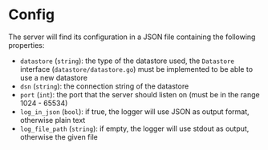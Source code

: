 # Config
The server will find its configuration in a JSON file containing the following properties:
- `datastore` (`string`): the type of the datastore used, the `Datastore` interface (`datastore/datastore.go`) must be implemented
to be able to use a new datastore
- `dsn` (`string`): the connection string of the datastore
- `port` (`int`): the port that the server should listen on (must be in the range 1024 - 65534)
- `log_in_json` (`bool`): if true, the logger will use JSON as output format, otherwise plain text
- `log_file_path` (`string`): if empty, the logger will use stdout as output, otherwise the given file